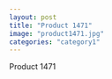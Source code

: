 ```yaml
---
layout: post
title: "Product 1471"
image: "product1471.jpg"
categories: "category1"
---
```

Product 1471
